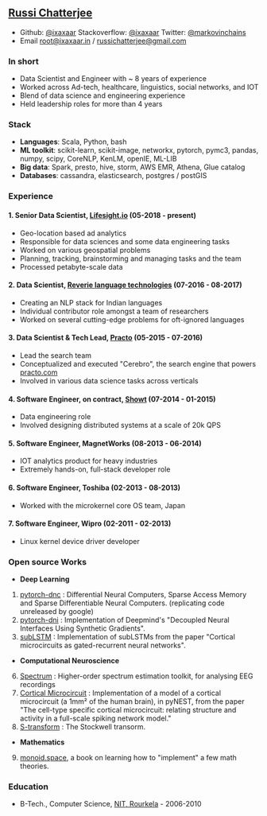 

<!-- &nbsp; &nbsp;&nbsp;&nbsp;&nbsp;&nbsp;&nbsp;&nbsp;&nbsp;&nbsp;&nbsp;&nbsp;&nbsp;&nbsp;&nbsp;<img src="https://i.imgur.com/il87wZJ.jpg" alt="Drawing" width="200px"/> -->

## [Russi Chatterjee](https://i.imgur.com/il87wZJ.jpg)
- Github: [@ixaxaar](https://github.com/ixaxaar) Stackoverflow: [@ixaxaar](https://stackoverflow.com/users/2134957/ixaxaar) Twitter: [@markovinchains](https://twitter.com/markovinchains)
- Email [root@ixaxaar.in](root@ixaxaar.in) / [russichatterjee@gmail.com](russichatterjee@gmail.com)

### In short

- Data Scientist and Engineer with ~ 8 years of experience
- Worked across Ad-tech, healthcare, linguistics, social networks, and IOT
- Blend of data science and engineering experience
- Held leadership roles for more than 4 years

### Stack

- **Languages**: Scala, Python, bash
- **ML toolkit**: scikit-learn, scikit-image, networkx, pytorch, pymc3, pandas, numpy, scipy, CoreNLP, KenLM, openIE, ML-LIB
- **Big data**: Spark, presto, hive, storm, AWS EMR, Athena, Glue catalog
- **Databases**: cassandra, elasticsearch, postgres / postGIS

### Experience

#### 1. Senior Data Scientist, [Lifesight.io](https://lifesight.io) (05-2018 - present)

- Geo-location based ad analytics
- Responsible for data sciences and some data engineering tasks
- Worked on various geospatial problems
- Planning, tracking, brainstorming and managing tasks and the team
- Processed petabyte-scale data

#### 2. Data Scientist, [Reverie language technologies](https://reverieinc.com/) (07-2016 - 08-2017)

- Creating an NLP stack for Indian languages
- Individual contributor role amongst a team of researchers
- Worked on several cutting-edge problems for oft-ignored languages

#### 3. Data Scientist & Tech Lead, [Practo](https://practo.com) (05-2015 - 07-2016)

- Lead the search team
- Conceptualized and executed "Cerebro", the search engine that powers [practo.com](https://practo.com)
- Involved in various data science tasks across verticals

#### 4. Software Engineer, on contract, [Showt](https://showt.com) (07-2014 - 01-2015)

- Data engineering role
- Involved designing distributed systems at a scale of 20k QPS

#### 5. Software Engineer, MagnetWorks (08-2013 - 06-2014)

- IOT analytics product for heavy industries
- Extremely hands-on, full-stack developer role

#### 6. Software Engineer, Toshiba (02-2013 - 08-2013)

- Worked with the microkernel core OS team, Japan

#### 7. Software Engineer, Wipro (02-2011 - 02-2013)

- Linux kernel device driver developer

### Open source Works

- **Deep Learning**
1. [pytorch-dnc](https://github.com/ixaxaar/pytorch-dnc) : Differential Neural Computers, Sparse Access Memory and Sparse Differentiable Neural Computers. (replicating code unreleased by google)
2. [pytorch-dni](https://github.com/ixaxaar/pytorch-dni) : Implementation of Deepmind's "Decoupled Neural Interfaces Using Synthetic Gradients".
3. [subLSTM](https://github.com/ixaxaar/pytorch-sublstm) : Implementation of subLSTMs from the paper "Cortical microcircuits as gated-recurrent neural networks".

- **Computational Neuroscience**
6. [Spectrum](https://github.com/synergetics/spectrum) : Higher-order spectrum estimation toolkit, for analysing EEG recordings
7. [Cortical Microcircuit](https://github.com/synergetics/potjans_2014) : Implementation of a model of a cortical microcircuit (a 1mm² of the human brain), in pyNEST, from the paper "The cell-type specific cortical microcircuit: relating structure and activity in a full-scale spiking network model."
8. [S-transform](https://github.com/synergetics/stockwell_transform) : The Stockwell transorm.

- **Mathematics**

9. [monoid.space](http://monoid.space/), a book on learning how to "implement" a few math theories.

### Education
- B-Tech., Computer Science, [NIT, Rourkela](https://en.wikipedia.org/wiki/National_Institute_of_Technology,_Rourkela) - 2006-2010
